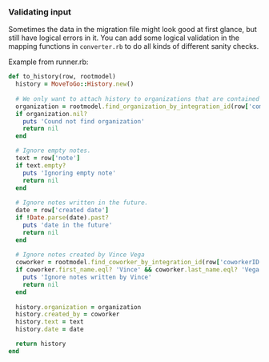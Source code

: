 ### Validating input

Sometimes the data in the migration file might look good at first glance, but still have logical errors in it.
You can add some logical validation in the mapping functions in `converter.rb` to do all kinds of different sanity checks.

Example from runner.rb:

```ruby
def to_history(row, rootmodel)
  history = MoveToGo::History.new()
  
  # We only want to attach history to organizations that are contained in the file.
  organization = rootmodel.find_organization_by_integration_id(row['companyID'])
  if organization.nil?
    puts 'Cound not find organization'
    return nil
  end

  # Ignore empty notes.
  text = row['note']
  if text.empty?
    puts 'Ignoring empty note'
    return nil
  end
  
  # Ignore notes written in the future.
  date = row['created date']
  if !Date.parse(date).past?
    puts 'date in the future'
    return nil
  end
  
  # Ignore notes created by Vince Vega
  coworker = rootmodel.find_coworker_by_integration_id(row['coworkerID'])
  if coworker.first_name.eql? 'Vince' && coworker.last_name.eql? 'Vega'
    puts 'Ignore notes written by Vince'
    return nil
  end
  
  history.organization = organization
  history.created_by = coworker
  history.text = text
  history.date = date

  return history
end
```
